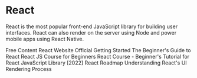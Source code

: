 # React

React is the most popular front-end JavaScript library for building user interfaces. React can also render on the server using Node and power mobile apps using React Native.

<ResourceGroupTitle>Free Content</ResourceGroupTitle>
<BadgeLink colorScheme='blue' badgeText='Framework Website' href='https://reactjs.org/'>React Website</BadgeLink>
<BadgeLink colorScheme='blue' badgeText='Read' href='https://reactjs.org/tutorial/tutorial.html'>Official Getting Started</BadgeLink>
<BadgeLink badgeText='Course' colorScheme='green' href='https://egghead.io/courses/the-beginner-s-guide-to-react'>The Beginner's Guide to React</BadgeLink>
<BadgeLink badgeText='Course' colorScheme='green' href='https://www.youtube.com/watch?v=nTeuhbP7wdE'>React JS Course for Beginners</BadgeLink>
<BadgeLink badgeText='Course' colorScheme='green' href='https://www.youtube.com/watch?v=bMknfKXIFA8'>React Course - Beginner's Tutorial for React JavaScript Library [2022]</BadgeLink>
<BadgeLink badgeText='Roadmap' colorScheme='yellow' href='https://roadmap.sh/frontend'>React Roadmap</BadgeLink>
<BadgeLink badgeText='Watch' href='https://www.youtube.com/watch?v=i793Qm6kv3U'>Understanding React's UI Rendering Process</BadgeLink>
